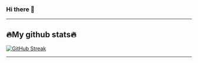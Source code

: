 ### Hi there 👋

<!--
**RimRaider639/RimRaider639** is a ✨ _special_ ✨ repository because its `README.md` (this file) appears on your GitHub profile.

Here are some ideas to get you started:

- 🔭 I’m currently working on ...
- 🌱 I’m currently learning ...
- 👯 I’m looking to collaborate on ...
- 🤔 I’m looking for help with ...
- 💬 Ask me about ...
- 📫 How to reach me: ...
- 😄 Pronouns: ...
- ⚡ Fun fact: ...
-->
<hr>
<h2>🔥My github stats🔥</h2>

 [![GitHub Streak](https://streak-stats.demolab.com/?user=RimRaider639&theme=vision-friendly-dark)](https://git.io/streak-stats)

<hr>

